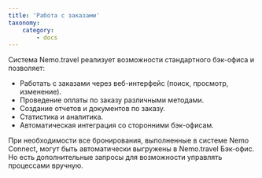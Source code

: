 ```yaml
---
title: 'Работа с заказами'
taxonomy:
    category:
        - docs
---
```


Система Nemo.travel реализует возможности стандартного бэк-офиса и позволяет:

- Работать с заказами через веб-интерфейс (поиск, просмотр, изменение).
- Проведение оплаты по заказу различными методами.
- Создание отчетов и документов по заказу.
- Статистика и аналитика.
- Автоматическая интеграция со сторонними бэк-офисам.

При необходимости все бронирования, выполненные в системе Nemo Connect, могут быть автоматически выгружены в Nemo.travel Бэк-офис. Но есть дополнительные запросы для возможности управлять процессами вручную.